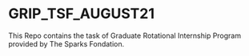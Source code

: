 # GRIP_TSF_AUGUST21
This Repo contains the task of Graduate Rotational Internship Program provided by The Sparks Fondation.
